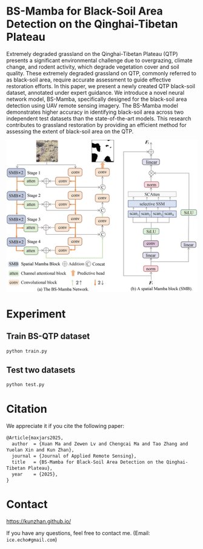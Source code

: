 # BS-Mamba for Black-Soil Area Detection on the Qinghai-Tibetan Plateau
Extremely degraded grassland on the Qinghai-Tibetan Plateau (QTP) presents a significant environmental challenge due to overgrazing, climate change, and rodent activity, which degrade vegetation cover and soil quality. These extremely degraded grassland on QTP, commonly referred to as black-soil area, require accurate assessment to guide effective restoration efforts. In this paper, we present a newly created QTP black-soil dataset, annotated under expert guidance. We introduce a novel neural network model, BS-Mamba, specifically designed for the black-soil area detection using UAV remote sensing imagery. The BS-Mamba model demonstrates higher accuracy in identifying black-soil area across two independent test datasets than the state-of-the-art models. This research contributes to grassland restoration by providing an efficient method for assessing the extent of black-soil area on the QTP.

![framework](assets/figure_02.jpg)

# Experiment
## Train BS-QTP dataset
```sh
python train.py
```

## Test two datasets
```sh
python test.py
```

# Citation
We appreciate it if you cite the following paper:
```
@Article{maxjars2025,
  author  = {Xuan Ma and Zewen Lv and Chengcai Ma and Tao Zhang and Yuelan Xin and Kun Zhan},
  journal = {Journal of Applied Remote Sensing},
  title   = {BS-Mamba for Black-Soil Area Detection on the Qinghai-Tibetan Plateau},
  year    = {2025},
}
```

# Contact
https://kunzhan.github.io/

If you have any questions, feel free to contact me. (Email: `ice.echo#gmail.com`)
